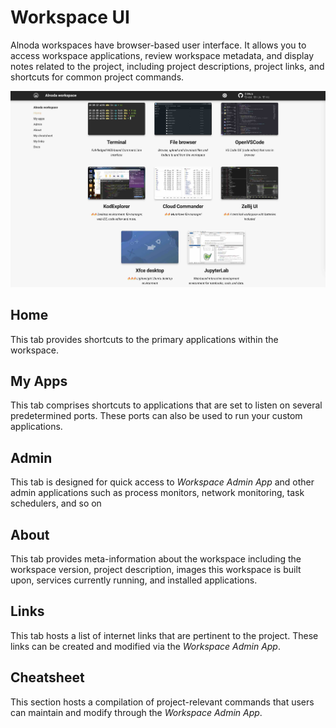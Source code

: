 # Workspace UI 

Alnoda workspaces have browser-based user interface. It allows you to access workspace applications, review workspace metadata, 
and display notes related to the project, including project descriptions, project links, and shortcuts for common project commands. 

![workspace-ui](img/workspace-ui.jpg)

## Home 

This tab provides shortcuts to the primary applications within the workspace. 

## My Apps 

This tab comprises shortcuts to applications that are set to listen on several predetermined ports. These ports can also be used 
to run your custom applications.

## Admin

This tab is designed for quick access to _Workspace Admin App_ and other admin applications such as process monitors, network monitoring, task schedulers, and so on 

## About

This tab provides meta-information about the workspace including the workspace version, project description, images this workspace is built upon, 
services currently running, and installed applications. 

## Links

This tab hosts a list of internet links that are pertinent to the project. These links can be created and modified via the _Workspace Admin App_.

## Cheatsheet

This section hosts a compilation of project-relevant commands that users can maintain and modify through the _Workspace Admin App_.